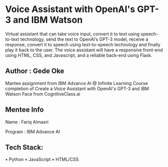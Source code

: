# Voice Assistant with OpenAI's GPT-3 and IBM Watson

Virtual assistant that can take voice input, convert it to text using speech-to-text technology, send the text to OpenAI’s GPT-3 model, receive a response, convert it to speech using text-to-speech technology and finally play it back to the user. The voice assistant will have a responsive front-end using HTML, CSS, and Javascript, and a reliable back-end using Flask.

## Author : Gede Oke

Mantee assignment from IBM Advance AI @ Infinite Learning Course completion of Create a Voice Assistant with OpenAI's GPT-3 and IBM Watson Face from CognitiveClass.ai

## Mentee Info

Name      : Fariq Almasri

Program   : IBM Advance AI

## Tech Stack:

•	Python
•	JavaScript
•	HTML/CSS
